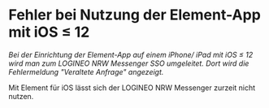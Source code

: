 # Fehler bei Nutzung der Element-App mit iOS ≤ 12

*Bei der Einrichtung der Element-App auf einem iPhone/ iPad mit iOS ≤ 12 wird man zum LOGINEO NRW Messenger SSO umgeleitet. Dort wird die Fehlermeldung "Veraltete Anfrage" angezeigt.*

Mit Element für iOS lässt sich der LOGINEO NRW Messenger zurzeit nicht nutzen.
